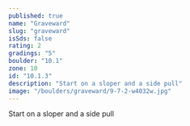 ```yaml
---
published: true
name: "Graveward"
slug: "graveward"
isSds: false
rating: 2
gradings: "5"
boulder: "10.1"
zone: 10
id: "10.1.3"
description: "Start on a sloper and a side pull"
image: "/boulders/graveward/9-7-2-w4032w.jpg"
---
```


Start on a sloper and a side pull
